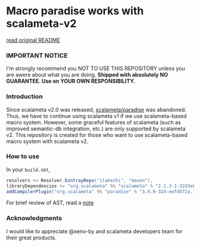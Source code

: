 Macro paradise works with scalameta-v2
=======================================

[read original README](https://github.com/iTakeshi/paradise/blob/scalameta_v2/README.original.md)

### IMPORTANT NOTICE
I'm strongly recommend you NOT TO USE THIS REPOSITORY unless you are awere about what you are doing.
__Shipped with absolutely NO GUARANTEE. Use on YOUR OWN RESPONSIBILITY.__

### Introduction
Since scalameta v2.0 was released, [scalameta/paradise](https://github.com/scalameta/paradise) was abandoned.
Thus, we have to continue using scalameta v1 if we use scalameta-based macro system.
However, some graceful features of scalameta (such as improved semantic-db integration, etc.) are only supported by scalameta v2.
This repository is created for those who want to use scalameta-based macro system with scalameta v2.

### How to use
In your `build.sbt`,
```scala
resolvers += Resolver.bintrayRepo("itakeshi", "maven"),
libraryDependencies += "org.scalameta" %% "scalameta" % "2.1.3-1-32d3e683-20171209-2159" // required to bring `inline` back with scalameta
addCompilerPlugin("org.scalameta" %% "paradise" % "3.0.0-324-eefdb72a.1512909854385" cross CrossVersion.full)
```

For brief review of AST, read a [note](https://github.com/scalameta/scalameta/blob/v2.1.3/notes/quasiquotes.md)

### Acknowledgments
I would like to appreciate @xeno-by and scalameta developers team for their great products.

